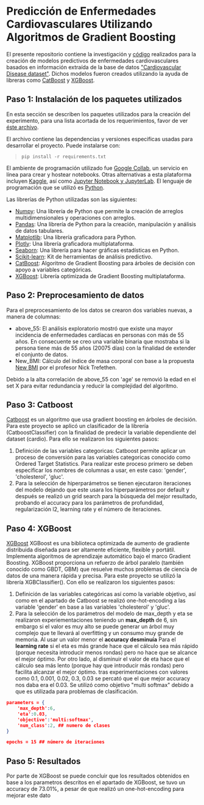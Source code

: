 # Predicción de Enfermedades Cardiovasculares Utilizando Algoritmos de Gradient Boosting
El presente repositorio contiene la investigación y [código](Proyecto1.ipynb) realizados para la creación de modelos predictivos de enfermedades cardiovasculares basados en información extraída de la base de datos ["Cardiovascular Disease dataset"](https://www.kaggle.com/sulianova/cardiovascular-disease-dataset). Dichos modelos fueron creados utilizando la ayuda de libreras como [CatBoost](https://catboost.ai/) y [XGBoost](https://xgboost.ai/).
## Paso 1: Instalación de los paquetes utilizados
En esta sección se describen los paquetes utilizados para la creación del experimento, para una lista acortada de los requerimientos, favor de ver [éste archivo](requirements.txt).

El archivo contiene las dependencias y versiones especificas usadas para desarrollar el proyecto. Puede instalarse con:
> `pip install -r requirements.txt`

El ambiente de programación utilizado fue [Google Collab](https://colab.research.google.com/), un servicio en línea para crear y hostear notebooks. Otras alternativas a esta plataforma incluyen [Kaggle](https://www.kaggle.com/), así como [Jupyter Notebook y JupyterLab](https://jupyter.org/install). El lenguaje de programación que se utilizó es [Python](https://www.python.org/downloads/).

Las librerías de Python utilizadas son las siguientes:
<ul>
  <li><a href="https://numpy.org/install/">Numpy</a>: Una librería de Python que permite la creación de arreglos multidimensionales y operaciones con arreglos.</li>
  <li><a href="https://pandas.pydata.org/docs/getting_started/index.html">Pandas</a>: Una librería de Python para la creación, manipulación y análisis de datos tabulares.</li>
  <li><a href="https://matplotlib.org/stable/users/installing.html">Matplotlib</a>: Una librería graficadora para Python.</li>
  <li><a href="https://plotly.com/python/getting-started/">Plotly</a>: Una librería graficadora multiplataforma.</li>
  <li><a href="https://seaborn.pydata.org/installing.html">Seaborn</a>: Una librería para hacer gráficas estadísticas en Python.</li>
  <li><a href="https://scikit-learn.org/stable/install.html">Scikit-learn</a>: Kit de herramientas de análisis predictivo.</li>
  <li><a href="https://catboost.ai/en/docs/concepts/python-installation">CatBoost</a>: Algoritmo de Gradient Boosting para árboles de decisión con apoyo a variables categóricas.</li>
  <li><a href="https://xgboost.readthedocs.io/en/latest/install.html">XGBoost</a>: Librería optimizada de Gradient Boosting multiplataforma.</li>
</ul>

## Paso 2: Preprocesamiento de datos

Para el preprocesamiento de los datos se crearon dos variables nuevas, a manera de columnas: 
  * above_55: El análisis exploratorio mostró que existe una mayor incidencia de enfermedades cardíacas en personas con más de 55 años. En consecuente se creo una variable binaria que mostraba si la persona tiene más de 55 años (20075 días) con la finalidad de extender el conjunto de datos.
  * New_BMI: Cálculo del índice de masa corporal con base a la propuesta [New BMI](https://people.maths.ox.ac.uk/trefethen/bmi.html) por el profesor Nick Trefethen.

Debido a la alta correlación de above_55 con 'age' se removió la edad en el set X para evitar redundancia y reducir la complejidad del algoritmo. 

## Paso 3: Catboost

[Catboost](https://catboost.ai/) es un algoritmo que usa gradient boosting en árboles de decisión. Para este proyecto se aplicó un clasificador de la librería (CatboostClassifier) con la finalidad de predecir la variable dependiente del dataset (cardio). Para ello se realizaron los siguientes pasos:
   1. Definición de las variables categoricas: Catboost permite aplicar un proceso de conversión para las variables categoricas conocido como Ordered Target Statistics. Para realizar este proceso primero se deben especificar los nombres de columnas a usar, en este caso: 'gender', 'cholesterol', 'gluc'. 
   2. Para la selección de hiperparámetros se tienen ejecutaron iteraciones del modelo dejando que este usara los hiperparámetros por default y después se realizó un grid search para la búsqueda del mejor resultado, probando el accuracy para los parámetros de profundidad, regularización l2, learning rate y el número de iteraciones. 


## Paso 4: XGBoost
[XGBoost](https://xgboost.readthedocs.io/en/latest/) XGBoost es una biblioteca optimizada de aumento de gradiente distribuida diseñada para ser altamente eficiente, flexible y portátil. Implementa algoritmos de aprendizaje automático bajo el marco Gradient Boosting. XGBoost proporciona un refuerzo de árbol paralelo (también conocido como GBDT, GBM) que resuelve muchos problemas de ciencia de datos de una manera rápida y precisa. Para este proyecto se utilizó la librería XGBClassifier(). Con ello se realizaron los siguientes pasos:
  1. Definición de las variables categóricas así como la variable objetivo, así como en el apartado de Catboost se realizó one-hot-encoding a las variable 'gender' en base a las variables 'cholesterol' y 'gluc'.
  2. Para la selección de los parámetros del modelo de max_depth y eta se realizaron experiementaciones teniendo un **max_depth** de 6, sin embargo si el valor es muy alto se puede generar un árbol muy complejo que te llevará al overfitting y un consumo muy grande de memoria. Al usar un valor menor el **accuracy desminuía** 
Para el **learning rate** si el eta es más grande hace que el cálculo sea más rápido (porque necesita introducir menos rondas) pero no hace que se alcance el mejor óptimo. Por otro lado, al disminuir el valor de eta hace que el cálculo sea más lento (porque hay que introducir más rondas) pero facilita alcanzar el mejor óptimo. tras experimentaciones con valores como 0.1, 0.001, 0.02, 0.3, 0.03  se percató que el que mejor accuracy nos daba era el 0.03. Se utilizó como objetivo "multi softmax" debido a que es utilizada para problemas de clasificación.

```json
parameters = {
    'max_depth':6,
    'eta':0.03,
    'objective':'multi:softmax',
    'num_class':2, ## numero de clases
}

epochs = 15 ## número de iteraciones
```

## Paso 5: Resultados
Por parte de XGBoost se puede concluir que los resultados obtenidos en base a los parametros descritos en el apartado de XGBoost, se tuvo un accuracy de 73.01%, a pesar de que realizó un one-hot-encoding para mejorar este dato

